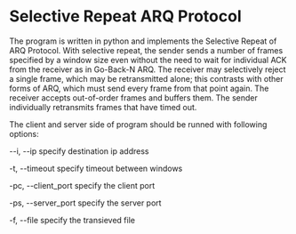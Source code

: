 # Selective Repeat ARQ Protocol

The program is written in python and implements the Selective Repeat of ARQ Protocol. With selective repeat, the sender sends a number of frames specified by a window size even without the need to wait for individual ACK from the receiver as in Go-Back-N ARQ. The receiver may selectively reject a single frame, which may be retransmitted alone; this contrasts with other forms of ARQ, which must send every frame from that point again. The receiver accepts out-of-order frames and buffers them. The sender individually retransmits frames that have timed out.

The client and server side of program should be runned with following options:

--i, --ip                   specify destination ip address

-t, --timeout               specify timeout between windows

-pc, --client_port          specify the client port

-ps, --server_port          specify the server port

-f, --file                  specify the transieved file
